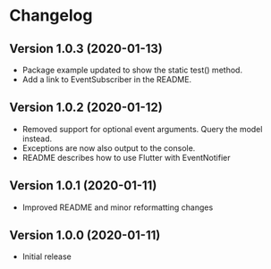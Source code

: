 # Changelog

## Version 1.0.3  (2020-01-13)

- Package example updated to show the static test() method.
- Add a link to EventSubscriber in the README.

## Version 1.0.2  (2020-01-12)

- Removed support for optional event arguments. Query the model instead.
- Exceptions are now also output to the console.
- README describes how to use Flutter with EventNotifier

## Version 1.0.1  (2020-01-11)

- Improved README and minor reformatting changes

## Version 1.0.0  (2020-01-11)

- Initial release
